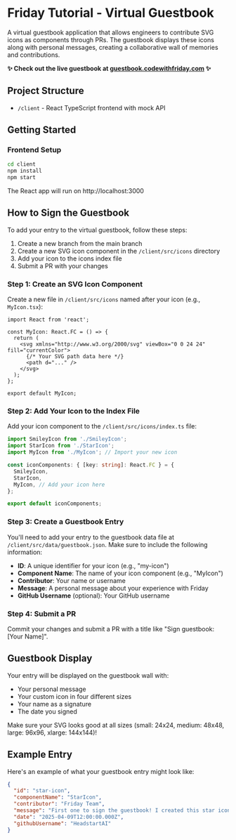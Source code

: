 # Friday Tutorial - Virtual Guestbook

A virtual guestbook application that allows engineers to contribute SVG icons as components through PRs. The guestbook displays these icons along with personal messages, creating a collaborative wall of memories and contributions.

**✨ Check out the live guestbook at [guestbook.codewithfriday.com](https://guestbook.codewithfriday.com) ✨**

## Project Structure

- `/client` - React TypeScript frontend with mock API

## Getting Started

### Frontend Setup

```bash
cd client
npm install
npm start
```

The React app will run on http://localhost:3000

## How to Sign the Guestbook

To add your entry to the virtual guestbook, follow these steps:

1. Create a new branch from the main branch
2. Create a new SVG icon component in the `/client/src/icons` directory
3. Add your icon to the icons index file
4. Submit a PR with your changes

### Step 1: Create an SVG Icon Component

Create a new file in `/client/src/icons` named after your icon (e.g., `MyIcon.tsx`):

```tsx
import React from 'react';

const MyIcon: React.FC = () => {
  return (
    <svg xmlns="http://www.w3.org/2000/svg" viewBox="0 0 24 24" fill="currentColor">
      {/* Your SVG path data here */}
      <path d="..." />
    </svg>
  );
};

export default MyIcon;
```

### Step 2: Add Your Icon to the Index File

Add your icon component to the `/client/src/icons/index.ts` file:

```typescript
import SmileyIcon from './SmileyIcon';
import StarIcon from './StarIcon';
import MyIcon from './MyIcon'; // Import your new icon

const iconComponents: { [key: string]: React.FC } = {
  SmileyIcon,
  StarIcon,
  MyIcon, // Add your icon here
};

export default iconComponents;
```

### Step 3: Create a Guestbook Entry

You'll need to add your entry to the guestbook data file at `/client/src/data/guestbook.json`. Make sure to include the following information:

- **ID**: A unique identifier for your icon (e.g., "my-icon")
- **Component Name**: The name of your icon component (e.g., "MyIcon")
- **Contributor**: Your name or username
- **Message**: A personal message about your experience with Friday
- **GitHub Username** (optional): Your GitHub username

### Step 4: Submit a PR

Commit your changes and submit a PR with a title like "Sign guestbook: [Your Name]".

## Guestbook Display

Your entry will be displayed on the guestbook wall with:
- Your personal message
- Your custom icon in four different sizes
- Your name as a signature
- The date you signed

Make sure your SVG looks good at all sizes (small: 24x24, medium: 48x48, large: 96x96, xlarge: 144x144)!

## Example Entry

Here's an example of what your guestbook entry might look like:

```json
{
  "id": "star-icon",
  "componentName": "StarIcon",
  "contributor": "Friday Team",
  "message": "First one to sign the guestbook! I created this star icon to light up your day. Hope you like it!",
  "date": "2025-04-09T12:00:00.000Z",
  "githubUsername": "HeadstartAI"
}
```

